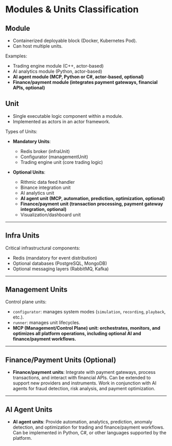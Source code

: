 # Modules & Units Classification

## Module

- Containerized deployable block (Docker, Kubernetes Pod).
- Can host multiple units.

Examples:

- Trading engine module (C++, actor-based)
- AI analytics module (Python, actor-based)
- **AI agent module (MCP, Python or C#, actor-based, optional)**
- **Finance/payment module (integrates payment gateways, financial APIs, optional)**

## Unit

- Single executable logic component within a module.
- Implemented as actors in an actor framework.

Types of Units:

- **Mandatory Units**:
  - Redis broker (infraUnit)
  - Configurator (managementUnit)
  - Trading engine unit (core trading logic)

- **Optional Units**:
  - Rithmic data feed handler
  - Binance integration unit
  - AI analytics unit
  - **AI agent unit (MCP, automation, prediction, optimization, optional)**
  - **Finance/payment unit (transaction processing, payment gateway integration, optional)**
  - Visualization/dashboard unit

---

## Infra Units

Critical infrastructural components:

- Redis (mandatory for event distribution)
- Optional databases (PostgreSQL, MongoDB)
- Optional messaging layers (RabbitMQ, Kafka)

---

## Management Units

Control plane units:

- `configurator`: manages system modes (`simulation`, `recording`, `playback`, etc.).
- `runner`: manages unit lifecycles.
- **MCP (Management/Control Plane) unit: orchestrates, monitors, and optimizes all platform operations, including optional AI and finance/payment workflows.**

---

## Finance/Payment Units (Optional)
- **Finance/payment units**: Integrate with payment gateways, process transactions, and interact with financial APIs. Can be extended to support new providers and instruments. Work in conjunction with AI agents for fraud detection, risk analysis, and payment optimization.

---

## AI Agent Units

- **AI agent units**: Provide automation, analytics, prediction, anomaly detection, and optimization for trading and finance/payment workflows. Can be implemented in Python, C#, or other languages supported by the platform.

